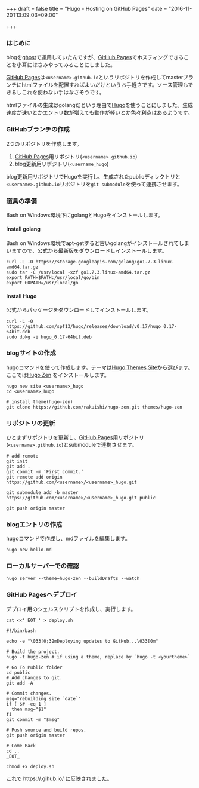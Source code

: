 +++
draft = false
title = "Hugo - Hosting on GitHub Pages"
date = "2016-11-20T13:09:03+09:00"

+++

### はじめに

blogを[ghost](https://ghost.org)で運用していたんですが、[GitHub Pages](https://pages.github.com)でホスティングできることを小耳にはさみやってみることにしました。

[GitHub Pages](https://pages.github.com)は```<username>.github.io```というリポジトリを作成してmasterブランチにhtmlファイルを配置すればよいだけというお手軽さです。ソース管理もできるしこれを使わない手はなさそうです。

htmlファイルの生成はgolangだという理由で[Hugo](https://gohugo.io)を使うことにしました。生成速度が速いとかエントリ数が増えても動作が軽いとか色々利点はあるようです。

### GitHubブランチの作成

2つのリポジトリを作成します。
1. [GitHub Pages](https://pages.github.com)用リポジトリ(```<username>.github.io```)
1. blog更新用リポジトリ(```<username_hugo```)

blog更新用リポジトリでHugoを実行し、生成されたpublicディレクトリと```<username>.github.io```リポジトリを```git submodule```を使って連携させます。

### 道具の準備

Bash on Windows環境下にgolangとHugoをインストールします。

#### Install golang

Bash on Windows環境でapt-getすると古いgolangがインストールされてしまいますので、公式から最新版をダウンロードしインストールします。

```shell
curl -L -O https://storage.googleapis.com/golang/go1.7.3.linux-amd64.tar.gz
sudo tar -C /usr/local -xzf go1.7.3.linux-amd64.tar.gz
export PATH=$PATH:/usr/local/go/bin
export GOPATH=/usr/local/go
```

#### Install Hugo

公式からパッケージをダウンロードしてインストールします。

```shell
curl -L -O https://github.com/spf13/hugo/releases/download/v0.17/hugo_0.17-64bit.deb
sudo dpkg -i hugo_0.17-64bit.deb
```

### blogサイトの作成

hugoコマンドを使って作成します。テーマは[Hugo Themes Site](http://themes.gohugo.io)から選びます。ここでは[Hugo Zen](https://github.com/rakuishi/hugo-zen)
をインストールします。


```shell
hugo new site <username>_hugo
cd <username>_hugo

# install theme(hugo-zen)
git clone https://github.com/rakuishi/hugo-zen.git themes/hugo-zen
```

### リポジトリの更新

ひとまずリポジトリを更新し、[GitHub Pages](https://pages.github.com)用リポジトリ(```<username>.github.io```)とsubmoduleで連携させます。

```
# add remote
git init
git add .
git commit -m ‘First commit.’
git remote add origin https://github.com/<username>/<username>_hugo.git

git submodule add -b master https://github.com/<username>/<username>_hugo.git public

git push origin master
```

### blogエントリの作成

hugoコマンドで作成し、mdファイルを編集します。

```shell
hugo new hello.md
```

### ローカルサーバーでの確認

```shell
hugo server --theme=hugo-zen --buildDrafts --watch
```

### GitHub Pagesへデプロイ

デプロイ用のシェルスクリプトを作成し、実行します。

```shell
cat <<'_EOT_' > deploy.sh

#!/bin/bash

echo -e "\033[0;32mDeploying updates to GitHub...\033[0m"

# Build the project.
hugo -t hugo-zen # if using a theme, replace by `hugo -t <yourtheme>`

# Go To Public folder
cd public
# Add changes to git.
git add -A

# Commit changes.
msg="rebuilding site `date`"
if [ $# -eq 1 ]
  then msg="$1"
fi
git commit -m "$msg"

# Push source and build repos.
git push origin master

# Come Back
cd ..
_EOT_

chmod +x deploy.sh
```

これで https://<username>.gihub.io/ に反映されました。
